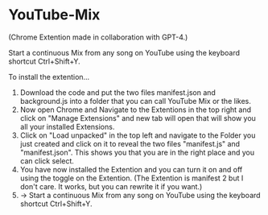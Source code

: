 # YouTube-Mix
(Chrome Extention made in collaboration with GPT-4.)

Start a continuous Mix from any song on YouTube using the keyboard shortcut Ctrl+Shift+Y.

To install the extention...
1. Download the code and put the two files manifest.json and background.js into a folder that you can call YouTube Mix or the likes.
2. Now open Chrome and Navigate to the Extentions in the top right and click on "Manage Extensions" and new tab will open that will show you all your installed Extensions.
3. Click on "Load unpacked" in the top left and navigate to the Folder you just created and click on it to reveal the two files "manifest.js" and "manifest.json". This shows you that you are in the right place and you can click select.
4. You have now installed the Extention and you can turn it on and off using the toggle on the Extention. (The Extention is manifest 2 but I don't care. It works, but you can rewrite it if you want.)
5. -> Start a continuous Mix from any song on YouTube using the keyboard shortcut Ctrl+Shift+Y.
